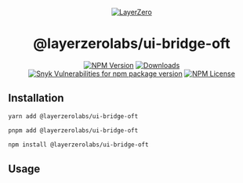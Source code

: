 <p align="center">
  <a href="https://layerzero.network">
    <img alt="LayerZero" style="max-width: 500px" src="https://d3a2dpnnrypp5h.cloudfront.net/bridge-app/lz.png"/>
  </a>
</p>

<h1 align="center">@layerzerolabs/ui-bridge-oft</h1>

<!-- The badges section -->
<p align="center">
  <!-- Shields.io NPM published package version -->
  <a href="https://www.npmjs.com/package/@layerzerolabs/ui-bridge-oft"><img alt="NPM Version" src="https://img.shields.io/npm/v/@layerzerolabs/ui-bridge-oft"/></a>
  <!-- Shields.io NPM downloads -->
  <a href="https://www.npmjs.com/package/@layerzerolabs/ui-bridge-oft"><img alt="Downloads" src="https://img.shields.io/npm/dm/@layerzerolabs/ui-bridge-oft"/></a>
  <!-- Shields.io vulnerabilities -->
  <a href="https://www.npmjs.com/package/@layerzerolabs/ui-bridge-oft"><img alt="Snyk Vulnerabilities for npm package version" src="https://img.shields.io/snyk/vulnerabilities/npm/@layerzerolabs/ui-bridge-oft"/></a>
  <!-- Shields.io license badge -->
  <a href="https://www.npmjs.com/package/@layerzerolabs/ui-bridge-oft"><img alt="NPM License" src="https://img.shields.io/npm/l/@layerzerolabs/ui-bridge-oft"/></a>
</p>

## Installation

```bash
yarn add @layerzerolabs/ui-bridge-oft

pnpm add @layerzerolabs/ui-bridge-oft

npm install @layerzerolabs/ui-bridge-oft
```

## Usage
